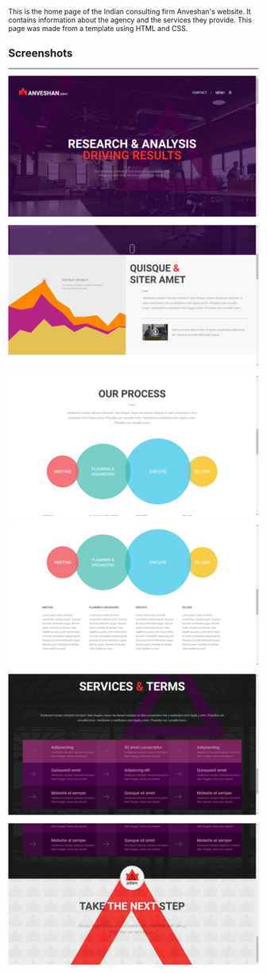 This is the home page of the Indian consulting firm Anveshan's website. 
It contains information about the agency and the services they provide. 
This page was made from a template using HTML and CSS.

## Screenshots
---
![Screenshot1](./assets/img/screenshots/Screenshot(137).png)

![Screenshot2](./assets/img/screenshots/Screenshot(138).png)

![Screenshot3](./assets/img/screenshots/Screenshot(139).png)

![Screenshot4](./assets/img/screenshots/Screenshot(140).png)

![Screenshot5](./assets/img/screenshots/Screenshot(141).png)

![Screenshot6](./assets/img/screenshots/Screenshot(142).png)